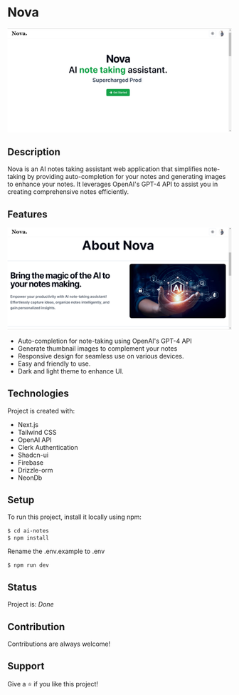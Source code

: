 # Nova

![alt text](image-1.png)

## Description

Nova is an AI notes taking assistant web application that simplifies note-taking by providing auto-completion for your notes and generating images to enhance your notes. It leverages OpenAI's GPT-4 API to assist you in creating comprehensive notes efficiently.

<!-- Add project features is My AI -->

## Features

![alt text](image-2.png)

- Auto-completion for note-taking using OpenAI's GPT-4 API
- Generate thumbnail images to complement your notes
- Responsive design for seamless use on various devices.
- Easy and friendly to use.
- Dark and light theme to enhance UI.

<!-- Add project technologies is My AI -->

## Technologies

Project is created with:

<!-- add stripe substiption -->
- Next.js
- Tailwind CSS
- OpenAI API
- Clerk Authentication
- Shadcn-ui
- Firebase
- Drizzle-orm
- NeonDb 
<!-- Add project setup is My AI -->

## Setup

To run this project, install it locally using npm:

```
$ cd ai-notes
$ npm install
```
Rename the .env.example to .env
```
$ npm run dev
```

<!-- Add project status is My AI -->

## Status

Project is: _Done_

<!-- Add project contribution is My AI -->

## Contribution

Contributions are always welcome!

<!-- Add project support is My AI -->

## Support

Give a ⭐️ if you like this project!